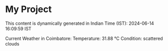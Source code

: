 # My Project

This content is dynamically generated in Indian Time (IST): 2024-06-14 16:09:59 IST


Current Weather in Coimbatore:
Temperature: 31.88 °C
Condition: scattered clouds
